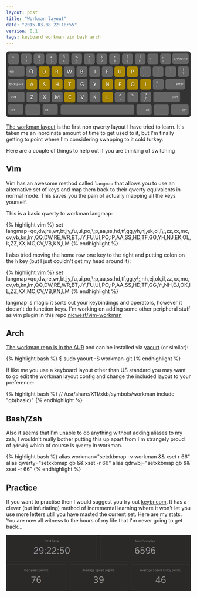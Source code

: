 ```yaml
---
layout: post
title: "Workman layout"
date: "2015-03-08 22:18:55"
version: 0.1
tags: keyboard workman vim bash arch
---
```


![workman](/imgs/workman.png)

[The workman layout][workman] is the first non qwerty layout I have tried to
learn. It's taken me an inordinate amount of time to get used to it, but I'm
finally getting to point where I'm considering swapping to it cold turkey.

Here are a couple of things to help out if you are thinking of switching

Vim
---

Vim has an awesome method called `langmap` that allows you to use an alternative
set of keys and map them back to their qwerty equivalents in normal mode. This
saves you the pain of actually mapping all the keys yourself.

This is a basic qwerty to workman langmap:

{% highlight vim %}
set langmap=qq,dw,re,wr,bt,jy,fu,ui,po,\\;p,aa,ss,hd,tf,gg,yh,nj,ek,ol,i\\;,zz,xx,mc,cv,vb,kn,lm,QQ,DW,RE,WR,BT,JY,FU,UI,PO,:P,AA,SS,HD,TF,GG,YH,NJ,EK,OL,I:,ZZ,XX,MC,CV,VB,KN,LM
{% endhighlight %}

I also tried moving the home row one key to the right and putting colon on the
`h` key (but I just couldn't get my head around it):

{% highlight vim %}
set langmap=qq,dw,re,wr,bt,jy,fu,ui,po,\\;p,aa,ss,hd,tf,gg,y\\;,nh,ej,ok,il,zz,xx,mc,cv,vb,kn,lm,QQ,DW,RE,WR,BT,JY,FU,UI,PO,:P,AA,SS,HD,TF,GG,Y:,NH,EJ,OK,IL,ZZ,XX,MC,CV,VB,KN,LM
{% endhighlight %}

langmap is magic it sorts out your keybindings and operators, however it doesn't
do function keys. I'm working on adding some other peripheral stuff as vim 
plugin in this repo [nicwest/vim-workman][vim-workman]

Arch
----

[The workman repo is in the AUR][workman-aur] and can be installed via
[yaourt][yaourt] (or similar):

{% highlight bash %}
$ sudo yaourt -S workman-git
{% endhighlight %}

If like me you use a keyboard layout other than US standard you may want to go
edit the workman layout config and change the included layout to your
preference:

{% highlight bash %}
// /usr/share/X11/xkb/symbols/workman
include "gb(basic)"
{% endhighlight %}


Bash/Zsh
--------

Also it seems that I'm unable to do anything without adding aliases to my zsh, I
wouldn't really bother putting this up apart from I'm strangely proud of
`qdrwbj` which of course is `qwerty` in workman.

{% highlight bash %}
alias workman="setxkbmap -v workman && xset r 66"
alias qwerty="setxkbmap gb && xset -r 66"
alias qdrwbj="setxkbmap gb && xset -r 66"
{% endhighlight %}

Practice
--------

If you want to practise then I would suggest you try out [keybr.com][keybr]. It
has a clever (but infuriating) method of incremental learning where it won't let
you use more letters utill you have masted the current set. Here are my stats.
You are now all witness to the hours of my life that I'm never going to get
back...

![bad at keyboards](/imgs/keybr.png)


[workman]: http://www.workmanlayout.com/blog/
[vim-workman]: https://github.com/nicwest/vim-workman
[workman-aur]: https://aur.archlinux.org/packages/workman-git/
[yaourt]: https://github.com/archlinuxfr/yaourt
[keybr]: http://keybr.com

